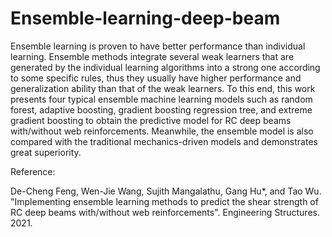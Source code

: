 # Ensemble-learning-deep-beam

Ensemble learning is proven to have better performance than individual learning. Ensemble methods integrate several weak learners that are generated by the individual learning algorithms into a strong one according to some specific rules, thus they usually have higher performance and generalization ability than that of the weak learners. To this end, this work presents four typical ensemble machine learning models such as random forest, adaptive boosting, gradient boosting regression tree, and extreme gradient boosting to obtain the predictive model for RC deep beams with/without web reinforcements. Meanwhile, the ensemble model is also compared with the traditional mechanics-driven models and demonstrates great superiority. 

Reference:

De-Cheng Feng, Wen-Jie Wang, Sujith Mangalathu, Gang Hu*, and Tao Wu. "Implementing ensemble learning methods to predict the shear strength of RC deep beams with/without web reinforcements". Engineering Structures. 2021.
